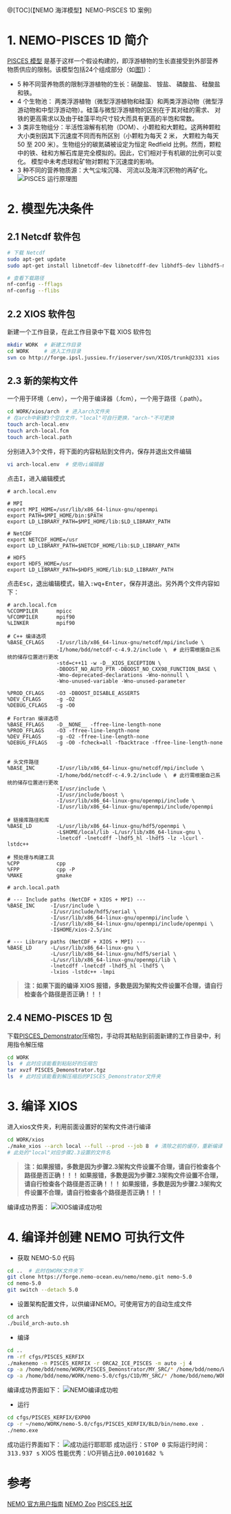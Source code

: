 ﻿@[TOC](【NEMO 海洋模型】NEMO-PISCES 1D 案例)
# 1. NEMO-PISCES 1D 简介
[PISCES 模型](https://zenodo.org/records/7139521)  是基于这样一个假设构建的，即浮游植物的生长直接受到外部营养物质供应的限制。该模型包括24个组成部分（如[图1](https://i-blog.csdnimg.cn/direct/fb04a7fa35f5452e9582d3ece5040e99.png#pic_center)）：

 - 5 种不同营养物质的限制浮游植物的生长：硝酸盐、 铵盐、 磷酸盐、 硅酸盐和铁。 
 - 4 个生物池： 两类浮游植物（微型浮游植物和硅藻）和两类浮游动物（微型浮游动物和中型浮游动物）。硅藻与微型浮游植物的区别在于其对硅的需求、 对铁的更高需求以及由于硅藻平均尺寸较大而具有更高的半饱和常数。
 - 3 类非生物组分：半活性溶解有机物（DOM）、小颗粒和大颗粒。这两种颗粒大小类别因其下沉速度不同而有所区别（小颗粒为每天 2 米， 大颗粒为每天 50 至 200 米）。生物组分的碳氮磷被设定为恒定 Redfield 比例。然而，颗粒中的铁、硅和方解石库是完全模拟的。因此，它们相对于有机碳的比例可以变化。 模型中未考虑球粒矿物对颗粒下沉速度的影响。
 - 3 种不同的营养物质源：大气尘埃沉降、 河流以及海洋沉积物的再矿化。 
![PISCES 运行原理图](https://i-blog.csdnimg.cn/direct/fb04a7fa35f5452e9582d3ece5040e99.png#pic_center)
# 2. 模型先决条件
## 2.1 Netcdf 软件包
```bash
# 下载 Netcdf
sudo apt-get update
sudo apt-get install libnetcdf-dev libnetcdff-dev libhdf5-dev libhdf5-mpi-dev

# 查看下载路径
nf-config --fflags
nf-config --flibs
```
## 2.2 XIOS 软件包
 新建一个工作目录，在此工作目录中下载 XIOS 软件包
```bash
mkdir WORK  # 新建工作目录
cd WORK     # 进入工作目录
svn co http://forge.ipsl.jussieu.fr/ioserver/svn/XIOS/trunk@2331 xios  # 下载XIOS
```
## 2.3 新的架构文件
一个用于环境（.env），一个用于编译器（.fcm），一个用于路径（.path）。
```bash
cd WORK/xios/arch  # 进入arch文件夹
# 在arch中新建3个空白文件，"local"可自行更换，"arch-"不可更换
touch arch-local.env
touch arch-local.fcm
touch arch-local.path
```
分别进入3个文件，将下面的内容粘贴到文件内，保存并退出文件编辑
```bash
vi arch-local.env  # 使用vi编辑器
```
点击<kbd>I</kbd>，进入编辑模式
```vi
# arch.local.env

# MPI
export MPI_HOME=/usr/lib/x86_64-linux-gnu/openmpi
export PATH=$MPI_HOME/bin:$PATH
export LD_LIBRARY_PATH=$MPI_HOME/lib:$LD_LIBRARY_PATH

# NetCDF
export NETCDF_HOME=/usr
export LD_LIBRARY_PATH=$NETCDF_HOME/lib:$LD_LIBRARY_PATH

# HDF5
export HDF5_HOME=/usr
export LD_LIBRARY_PATH=$HDF5_HOME/lib:$LD_LIBRARY_PATH
```
点击<kbd>Esc</kbd>，退出编辑模式，输入<kbd>:wq</kbd>+<kbd>Enter</kbd>，保存并退出。另外两个文件内容如下：

```vi
# arch.local.fcm
%CCOMPILER      mpicc
%FCOMPILER      mpif90
%LINKER         mpif90

# C++ 编译选项
%BASE_CFLAGS    -I/usr/lib/x86_64-linux-gnu/netcdf/mpi/include \
                -I/home/bdd/netcdf-c-4.9.2/include \  # 此行需根据自己系统的储存位置进行更改
                -std=c++11 -w -D__XIOS_EXCEPTION \
                -DBOOST_NO_AUTO_PTR -DBOOST_NO_CXX98_FUNCTION_BASE \
                -Wno-deprecated-declarations -Wno-nonnull \
                -Wno-unused-variable -Wno-unused-parameter

%PROD_CFLAGS    -O3 -DBOOST_DISABLE_ASSERTS
%DEV_CFLAGS     -g -O2
%DEBUG_CFLAGS   -g -O0

# Fortran 编译选项
%BASE_FFLAGS    -D__NONE__ -ffree-line-length-none
%PROD_FFLAGS    -O3 -ffree-line-length-none
%DEV_FFLAGS     -g -O2 -ffree-line-length-none
%DEBUG_FFLAGS   -g -O0 -fcheck=all -fbacktrace -ffree-line-length-none


# 头文件路径
%BASE_INC       -I/usr/lib/x86_64-linux-gnu/netcdf/mpi/include \
				-I/home/bdd/netcdf-c-4.9.2/include \  # 此行需根据自己系统的储存位置进行更改
                -I/usr/include \
                -I/usr/include/boost \
                -I/usr/lib/x86_64-linux-gnu/openmpi/include \
                -I/usr/lib/x86_64-linux-gnu/openmpi/include/openmpi

# 链接库路径和库
%BASE_LD        -L/usr/lib/x86_64-linux-gnu/hdf5/openmpi \
                -L$HOME/local/lib -L/usr/lib/x86_64-linux-gnu \
                -lnetcdf -lnetcdff -lhdf5_hl -lhdf5 -lz -lcurl -lstdc++

# 预处理与构建工具
%CPP            cpp
%FPP            cpp -P
%MAKE           gmake
```

```vi
# arch.local.path

# --- Include paths (NetCDF + XIOS + MPI) ---
%BASE_INC     -I/usr/include \
              -I/usr/include/hdf5/serial \
              -I/usr/lib/x86_64-linux-gnu/openmpi/include \
              -I/usr/lib/x86_64-linux-gnu/openmpi/include/openmpi \
              -I$HOME/xios-2.5/inc

# --- Library paths (NetCDF + XIOS + MPI) ---
%BASE_LD      -L/usr/lib/x86_64-linux-gnu \
              -L/usr/lib/x86_64-linux-gnu/hdf5/serial \
              -L/usr/lib/x86_64-linux-gnu/openmpi/lib \
              -lnetcdff -lnetcdf -lhdf5_hl -lhdf5 \
              -lxios -lstdc++ -lmpi
```

> **注：如果下面的编译 XIOS 报错，多数是因为架构文件设置不合理，请自行检查各个路径是否正确！！！**
## 2.4 NEMO-PISCES 1D 包
下载[PISCES_Demonstrator](https://zenodo.org/records/7139521/files/PISCES_Demonstrator.tgz?download=1)压缩包，手动将其粘贴到前面新建的工作目录中，利用指令解压缩
```bash
cd WORK
ls  # 此时应该能看到粘贴好的压缩包
tar xvzf PISCES_Demonstrator.tgz
ls  # 此时应该能看到解压缩后的PISCES_Demonstrator文件夹
```
# 3. 编译 XIOS
进入xios文件夹，利用前面设置好的架构文件进行编译
```bash
cd WORK/xios
./make_xios --arch local --full --prod --job 8  # 清除之前的缓存，重新编译
# 此处的"local"对应步骤2.3设置的文件名
```
> **注：如果报错，多数是因为步骤2.3架构文件设置不合理，请自行检查各个路径是否正确！！！
如果报错，多数是因为步骤2.3架构文件设置不合理，请自行检查各个路径是否正确！！！
如果报错，多数是因为步骤2.3架构文件设置不合理，请自行检查各个路径是否正确！！！**

编译成功界面：
![XIOS编译成功啦](https://i-blog.csdnimg.cn/direct/ca4eee9b607940f1ac1d05e4b04fb0ff.png#pic_center)
# 4. 编译并创建 NEMO 可执行文件

 - 获取 NEMO-5.0 代码
```bash
cd ..  # 此时在WORK文件夹下
git clone https://forge.nemo-ocean.eu/nemo/nemo.git nemo-5.0
cd nemo-5.0
git switch --detach 5.0
```
 - 设置架构配置文件，以供编译NEMO。可使用官方的自动生成文件
```bash
cd arch
./build_arch-auto.sh
```

 - 编译
```bash
cd ..
rm -rf cfgs/PISCES_KERFIX
./makenemo -n PISCES_KERFIX -r ORCA2_ICE_PISCES -m auto -j 4
cp -a /home/bdd/nemo/WORK/PISCES_Demonstrator/MY_SRC/* /home/bdd/nemo/WORK/nemo-5.0/cfgs/PISCES_KERFIX/MY_SRC/
cp -a /home/bdd/nemo/WORK/nemo-5.0/cfgs/C1D/MY_SRC/* /home/bdd/nemo/WORK/nemo-5.0/cfgs/PISCES_KERFIX/MY_SRC/
```
编译成功界面如下：
![NEMO编译成功啦](https://i-blog.csdnimg.cn/direct/b78e9a87c86f4171976395e2cdb20693.png#pic_center)
- 运行

```bash
cd cfgs/PISCES_KERFIX/EXP00
cp -r ~/nemo/WORK/nemo-5.0/cfgs/PISCES_KERFIX/BLD/bin/nemo.exe .
./nemo.exe
```
成功运行界面如下：
![成功运行耶耶耶](https://i-blog.csdnimg.cn/direct/7324c08b52014c63b9c9d460cafe92b6.png#pic_center)
成功运行：<kbd>STOP 0</kbd>
实际运行时间：<kbd>313.937 s</kbd>
XIOS 性能优秀：I/O开销占比<kbd>0.00101682 %</kbd>

# 参考
[NEMO 官方用户指南](https://sites.nemo-ocean.io/user-guide/install.html)
[NEMO Zoo](https://www.nemo-ocean.eu/nemo-zoo-demonstrators-and-tutorials/)
[PISCES 社区](https://www.pisces-community.org/)



